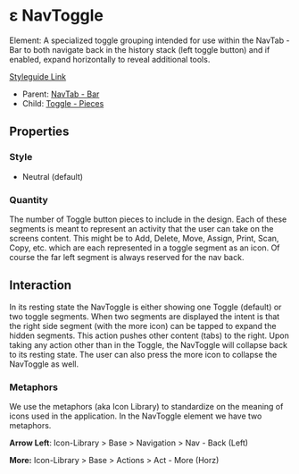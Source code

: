 # ε NavToggle

Element: A specialized toggle grouping intended for use within the NavTab - Bar to both navigate back in the history stack (left toggle button) and if enabled, expand horizontally to reveal additional tools.

[Styleguide Link](https://zpl.io/adyAvPn)

* Parent: [NavTab - Bar](../../components/app-bar/navtab-bar.md)
* Child: [Toggle - Pieces](toggle-pieces.md)

## Properties

### Style

* Neutral (default)

### Quantity

The number of Toggle button pieces to include in the design. Each of these segments is meant to represent an activity that the user can take on the screens content. This might be to Add, Delete, Move, Assign, Print, Scan, Copy, etc. which are each represented in a toggle segment as an icon. Of course the far left segment is always reserved for the nav back.

## Interaction

In its resting state the NavToggle is either showing one Toggle (default) or two toggle segments. When two segments are displayed the intent is that the right side segment (with the more icon) can be tapped to expand the hidden segments. This action pushes other content (tabs) to the right. Upon taking any action other than in the Toggle, the NavToggle will collapse back to its resting state. The user can also press the more icon to collapse the NavToggle as well.

### Metaphors

We use the metaphors (aka Icon Library) to standardize on the meaning of icons used in the application. In the NavToggle element we have two metaphors.

**Arrow Left**: Icon-Library > Base > Navigation > Nav - Back (Left)

**More:** Icon-Library > Base > Actions > Act - More (Horz)
